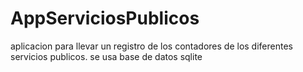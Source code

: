 # AppServiciosPublicos
 
aplicacion para llevar un registro de los contadores de los diferentes servicios publicos. se usa base de datos sqlite
